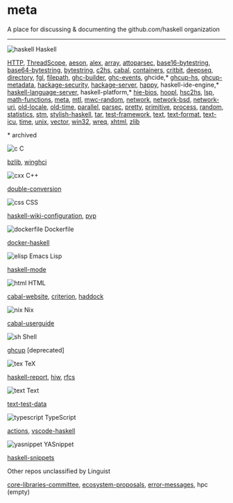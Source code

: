 # meta
A place for discussing &amp; documenting the github.com/haskell organization

<hr>

![haskell](https://user-images.githubusercontent.com/74082607/163229037-0311b90b-add4-4eef-aa80-93d64591dc87.svg) Haskell

[HTTP](https://github.com/haskell/HTTP), [ThreadScope](https://github.com/haskell/ThreadScope), [aeson](https://github.com/haskell/aeson), [alex](https://github.com/haskell/alex), [array](https://github.com/haskell/array), [attoparsec](https://github.com/haskell/attoparsec), [base16-bytestring](https://github.com/haskell/base16-bytestring), [base64-bytestring](https://github.com/haskell/base64-bytestring), [bytestring](https://github.com/haskell/bytestring), [c2hs](https://github.com/haskell/c2hs), [cabal](https://github.com/haskell/cabal), [containers](https://github.com/haskell/containers), [critbit](https://github.com/haskell/critbit), [deepseq](https://github.com/haskell/deepseq), [directory](https://github.com/haskell/directory), [fgl](https://github.com/haskell/fgl), [filepath](https://github.com/haskell/filepath), [ghc-builder](ghc-builder), [ghc-events](https://github.com/haskell/ghc-events), ghcide,* [ghcup-hs](https://github.com/haskell/ghcup-hs), [ghcup-metadata](https://github.com/haskell/ghcup-metadata), [hackage-security](https://github.com/haskell/hackage-security), [hackage-server](https://github.com/haskell/hackage-server), [happy](https://github.com/haskell/happy), haskell-ide-engine,* [haskell-language-server](https://github.com/haskell/haskell-language-server), haskell-platform,* [hie-bios](https://github.com/haskell/hie-bios), [hoopl](https://github.com/haskell/hoopl), [hsc2hs](https://github.com/haskell/hsc2hs), [lsp](https://github.com/haskell/lsp), [math-functions](https://github.com/haskell/math-functions), [meta](https://github.com/haskell/meta), [mtl](https://github.com/haskell/mtl), [mwc-random](https://github.com/haskell/mwc-random), [network](https://github.com/haskell/network), [network-bsd](https://github.com/haskell/network-bsd), [network-uri](https://github.com/haskell/network-uri), [old-locale](https://github.com/haskell/old-locale), [old-time](https://github.com/haskell/old-time), [parallel](https://github.com/haskell/parallel), [parsec](https://github.com/haskell/parsec), [pretty](https://github.com/haskell/pretty), [primitive](https://github.com/haskell/primitive), [process](https://github.com/haskell/process), [random](https://github.com/haskell/random), [statistics](https://github.com/haskell/statistics), [stm](https://github.com/haskell/stm), [stylish-haskell](https://github.com/haskell/stylish-haskell), [tar](https://github.com/haskell/tar), [test-framework](https://github.com/haskell/test-framework), [text](https://github.com/haskell/text), [text-format](https://github.com/haskell/text-format), [text-icu](https://github.com/haskell/text-icu), [time](https://github.com/haskell/time), [unix](https://github.com/haskell/unix), [vector](https://github.com/haskell/vector), [win32](https://github.com/haskell/win32), [wreq](https://github.com/haskell/wreq), [xhtml](https://github.com/haskell/xhtml), [zlib](https://github.com/haskell/zlib)

\* archived

![c](https://user-images.githubusercontent.com/74082607/163235013-9052333d-b4c0-498d-a4c9-ba7e41a467f9.svg) C

[bzlib](https://github.com/haskell/bzlib), [winghci](https://github.com/haskell/winghci)

![cxx](https://user-images.githubusercontent.com/74082607/163233301-596d2899-3b2e-44cd-a68f-5eb922e50c21.svg)  C++

[double-conversion](https://github.com/haskell/double-conversion)

![css](https://user-images.githubusercontent.com/74082607/163235430-395feffb-307f-4c82-938d-74ed0fe497da.svg) CSS

[haskell-wiki-configuration](https://github.com/haskell/haskell-wiki-configuration), [pvp](https://github.com/haskell/pvp)

![dockerfile](https://user-images.githubusercontent.com/74082607/163234483-ab03d9b6-69f9-4957-90c8-7f3ab40385e4.svg) Dockerfile

[docker-haskell](https://github.com/haskell/docker-haskell)

![elisp](https://user-images.githubusercontent.com/74082607/163234038-56f1f83b-723f-43cc-8585-02b70fd7722b.svg) Emacs Lisp

[haskell-mode](https://github.com/haskell/haskell-mode)

![html](https://user-images.githubusercontent.com/74082607/163235826-5c1573ca-525d-4c29-8f48-a33d958b8386.svg) HTML

[cabal-website](https://github.com/haskell/cabal-website), [criterion](https://github.com/haskell/criterion), [haddock](https://github.com/haskell/haddock)

![nix](https://user-images.githubusercontent.com/74082607/163236186-47263571-672a-4130-8aa1-b4dba55edb7c.svg) Nix

[cabal-userguide](https://github.com/haskell/cabal-userguide)

![sh](https://user-images.githubusercontent.com/74082607/163238892-6ee0d2de-c369-47e6-8e3d-f5dba35cf966.svg) Shell

[ghcup](https://github.com/haskell/ghcup) [deprecated]

![tex](https://user-images.githubusercontent.com/74082607/163238156-af2abe9e-1868-4518-be1b-7ecf3cb9c755.svg) TeX

[haskell-report](https://github.com/haskell/haskell-report), [hiw](https://github.com/haskell/hiw), [rfcs](https://github.com/haskell/rfcs)

![text](https://user-images.githubusercontent.com/74082607/163237357-3d59127e-b27d-453e-a7c4-468ce5053e07.svg) Text

[text-test-data](https://github.com/haskell/text-test-data)

![typescript](https://user-images.githubusercontent.com/74082607/163237764-c6f3d260-d6ed-446b-9ff9-30fe3966e3bf.svg) TypeScript

[actions](https://github.com/haskell/actions), [vscode-haskell](https://github.com/haskell/vscode-haskell)

![yasnippet](https://user-images.githubusercontent.com/74082607/163236806-00b1783c-c958-426b-8560-4fa53c495640.svg) YASnippet

[haskell-snippets](https://github.com/haskell/haskell-snippets)

Other repos unclassified by Linguist

[core-libraries-committee](https://github.com/haskell/core-libraries-committee), [ecosystem-proposals](https://github.com/haskell/ecosystem-proposals), [error-messages](https://github.com/haskell/error-messages), hpc (empty)
